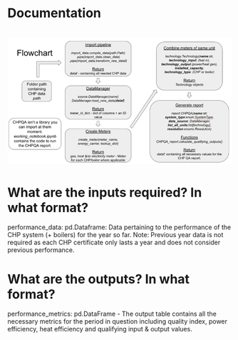 # Documentation 

# <div align="centre"> ![Power Efficiency](Images/CHPQA_Code_Flowchart.png)

# What are the inputs required? In what format? 

performance_data: pd.Dataframe: Data pertaining to the performance of the CHP system (+ boilers) for the year so far. Note: Previous year data is not required as each CHP certificate only lasts a year and does not consider previous performance.

# What are the outputs? In what format? 

performance_metrics: pd.DataFrame - The output table contains all the necessary metrics for the period in question including quality index, power efficiency, heat efficiency and qualifying input & output values.
